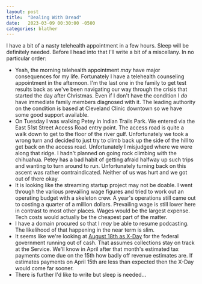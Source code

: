 ```yaml
---
layout: post
title:  "Dealing With Dread"
date:   2023-03-09 00:30:00 -0500
categories: blather
---
```

I have a bit of a nasty telehealth appointment in a few hours.  Sleep will be definitely needed.  Before I head into that I'll write a bit of a miscellany.  In no particular order:

* Yeah, the morning telehealth appointment *may* have major consequences for my life.  Fortunately I have a telehealth counseling appointment in the afternoon.  I'm the last one in the family to get test results back as we've been navigating our way through the crisis that started the day after Christmas.  Even if I don't have the condition I *do* have immediate family members diagnosed with it.  The leading authority on the condition is based at Cleveland Clinic downtown so we have some good support available.
* On Tuesday I was walking Petey in Indian Trails Park.  We entered via the East 51st Street Access Road entry point.  The access road is quite a walk down to get to the floor of the river gulf.  Unfortunately we took a wrong turn and decided to just try to climb back up the side of the hill to get back on the access road.  Unfortunately I misjudged where we were along that ridge.  I hadn't planned on going rock climbing with the chihuahua.  Petey has a bad habit of getting afraid halfway up such trips and wanting to turn around to run.  Unfortunately turning back on this ascent was rather contraindicated.  Neither of us was hurt and we got out of there okay.
* It is looking like the streaming startup project may not be doable.  I went through the various prevailing wage figures and tried to work out an operating budget with a skeleton crew.  A year's operations still came out to costing a quarter of a million dollars.  Prevailing wage is still lower here in contrast to most other places.  Wages would be the largest expense.  Tech costs would actually be the cheapest part of the matter.
* I have a domain procured so that I *may* be able to resume podcasting.  The likelihood of that happening in the near term is slim.
* It seems like we're looking at [August 18th as X-Day](https://web.archive.org/web/20230308062651/https://www.moodysanalytics.com/-/media/article/2023/going-down-the-debt-limit-rabbit-hole.pdf) for the federal government running out of cash.  That assumes collections stay on track at the Service.  We'll know in April after that month's estimated tax payments come due on the 15th how badly off revenue estimates are.  If estimates payments on April 15th are less than expected then the X-Day would come far sooner.
* There is further I'd like to write but sleep is needed...
